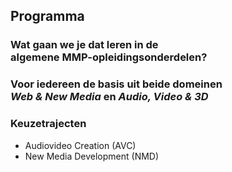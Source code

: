 Programma
---------

### Wat gaan we je dat leren in de<br>algemene **MMP-opleidingsonderdelen**?

### Voor iedereen de basis uit beide domeinen<br>***Web & New Media*** en ***Audio, Video & 3D***

### Keuzetrajecten

 - Audiovideo Creation (AVC)
 - New Media Development (NMD)